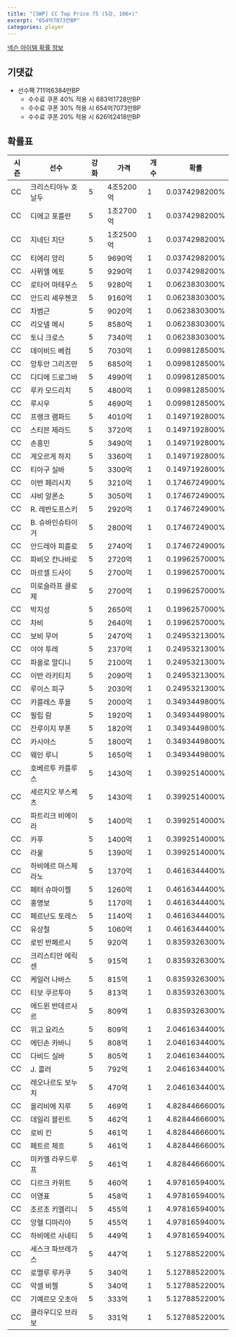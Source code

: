 ```yaml
---
title: "[SWP] CC Top Price 75 (5강, 106+)"
excerpt: "654억7073만BP"
categories: player
---
```

[넥슨 아이템 확률 정보](http://iteminfo.nexon.com/probability/fco?sn=7445)

## 기댓값
- 선수팩 711억6384만BP
  - 수수료 쿠폰 40% 적용 시 683억1728만BP
  - 수수료 쿠폰 30% 적용 시 654억7073만BP
  - 수수료 쿠폰 20% 적용 시 626억2418만BP


## 확률표

|시즌|선수|강화|가격|개수|확률|
|---|---|---|---|---|---|
|CC|크리스티아누 호날두|5|4조5200억|1|0.0374298200%|
|CC|디에고 포를란|5|1조2700억|1|0.0374298200%|
|CC|지네딘 지단|5|1조2500억|1|0.0374298200%|
|CC|티에리 앙리|5|9690억|1|0.0374298200%|
|CC|사뮈엘 에토|5|9290억|1|0.0374298200%|
|CC|로타어 마테우스|5|9280억|1|0.0623830300%|
|CC|안드리 셰우첸코|5|9160억|1|0.0623830300%|
|CC|차범근|5|9020억|1|0.0623830300%|
|CC|리오넬 메시|5|8580억|1|0.0623830300%|
|CC|토니 크로스|5|7340억|1|0.0623830300%|
|CC|데이비드 베컴|5|7030억|1|0.0998128500%|
|CC|앙투안 그리즈만|5|6850억|1|0.0998128500%|
|CC|디디에 드로그바|5|4990억|1|0.0998128500%|
|CC|루카 모드리치|5|4800억|1|0.0998128500%|
|CC|루시우|5|4690억|1|0.0998128500%|
|CC|프랭크 램파드|5|4010억|1|0.1497192800%|
|CC|스티븐 제라드|5|3720억|1|0.1497192800%|
|CC|손흥민|5|3490억|1|0.1497192800%|
|CC|게오르게 하지|5|3360억|1|0.1497192800%|
|CC|티아구 실바|5|3300억|1|0.1497192800%|
|CC|이반 페리시치|5|3210억|1|0.1746724900%|
|CC|샤비 알론소|5|3050억|1|0.1746724900%|
|CC|R. 레반도프스키|5|2920억|1|0.1746724900%|
|CC|B. 슈바인슈타이거|5|2800억|1|0.1746724900%|
|CC|안드레아 피를로|5|2740억|1|0.1746724900%|
|CC|파비오 칸나바로|5|2720억|1|0.1996257000%|
|CC|마르셀 드사이|5|2700억|1|0.1996257000%|
|CC|미로슬라프 클로제|5|2700억|1|0.1996257000%|
|CC|박지성|5|2650억|1|0.1996257000%|
|CC|차비|5|2640억|1|0.1996257000%|
|CC|보비 무어|5|2470억|1|0.2495321300%|
|CC|야야 투레|5|2370억|1|0.2495321300%|
|CC|파올로 말디니|5|2100억|1|0.2495321300%|
|CC|이반 라키티치|5|2090억|1|0.2495321300%|
|CC|루이스 피구|5|2030억|1|0.2495321300%|
|CC|카를레스 푸욜|5|2000억|1|0.3493449800%|
|CC|필립 람|5|1920억|1|0.3493449800%|
|CC|잔루이지 부폰|5|1820억|1|0.3493449800%|
|CC|카시야스|5|1800억|1|0.3493449800%|
|CC|웨인 루니|5|1650억|1|0.3493449800%|
|CC|호베르투 카를루스|5|1430억|1|0.3992514000%|
|CC|세르지오 부스케츠|5|1430억|1|0.3992514000%|
|CC|파트리크 비에이라|5|1400억|1|0.3992514000%|
|CC|카푸|5|1400억|1|0.3992514000%|
|CC|라울|5|1390억|1|0.3992514000%|
|CC|하비에르 마스체라노|5|1370억|1|0.4616344400%|
|CC|페터 슈마이켈|5|1260억|1|0.4616344400%|
|CC|홍명보|5|1170억|1|0.4616344400%|
|CC|페르난도 토레스|5|1140억|1|0.4616344400%|
|CC|유상철|5|1060억|1|0.4616344400%|
|CC|로빈 반페르시|5|920억|1|0.8359326300%|
|CC|크리스티안 에릭센|5|915억|1|0.8359326300%|
|CC|케일러 나바스|5|815억|1|0.8359326300%|
|CC|티보 쿠르투아|5|813억|1|0.8359326300%|
|CC|에드윈 반데르사르|5|809억|1|0.8359326300%|
|CC|위고 요리스|5|809억|1|2.0461634400%|
|CC|에딘손 카바니|5|808억|1|2.0461634400%|
|CC|다비드 실바|5|805억|1|2.0461634400%|
|CC|J. 콜러|5|792억|1|2.0461634400%|
|CC|레오나르도 보누치|5|470억|1|2.0461634400%|
|CC|올리비에 지루|5|469억|1|4.8284466600%|
|CC|데일리 블린트|5|462억|1|4.8284466600%|
|CC|로비 킨|5|461억|1|4.8284466600%|
|CC|페트르 체흐|5|461억|1|4.8284466600%|
|CC|미카엘 라우드루프|5|461억|1|4.8284466600%|
|CC|디르크 카위트|5|460억|1|4.9781659400%|
|CC|이영표|5|458억|1|4.9781659400%|
|CC|조르조 키엘리니|5|455억|1|4.9781659400%|
|CC|앙헬 디마리아|5|455억|1|4.9781659400%|
|CC|하비에르 사네티|5|449억|1|4.9781659400%|
|CC|세스크 파브레가스|5|447억|1|5.1278852200%|
|CC|로멜루 루카쿠|5|340억|1|5.1278852200%|
|CC|악셀 비첼|5|340억|1|5.1278852200%|
|CC|기예르모 오초아|5|333억|1|5.1278852200%|
|CC|클라우디오 브라보|5|331억|1|5.1278852200%|
